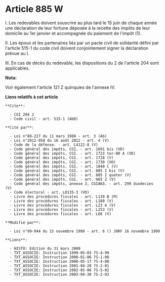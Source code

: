# Article 885 W

I. Les redevables doivent souscrire au plus tard le 15 juin de chaque année une déclaration de leur fortune déposée à la
recette des impôts de leur domicile au 1er janvier et accompagnée du paiement de l'impôt (1).

II. Les époux et les partenaires liés par un pacte civil de solidarité défini par l'article 515-1 du code civil doivent
conjointement signer la déclaration prévue au I.

III. En cas de décès du redevable, les dispositions du 2 de l'article 204 sont applicables.

**Nota:**

Voir également l'article 121 Z quinquies de l'annexe IV.

**Liens relatifs à cet article**

	**Cite**:

	  - CGI 204 2
	  - Code civil - art. 515-1 (AbD)

	**Cité par**:

	  - Loi n°88-227 du 11 mars 1988 - art. 3 (Ab)
	  - Loi n°2012-958 du 16 août 2012 - art. 4 (V)
	  - Code de la défense. - art. L4122-8 (V)
	  - Code général des impôts, CGI. - art. 1691 bis (VD)
	  - Code général des impôts, CGI. - art. 1723 ter-00 A (VD)
	  - Code général des impôts, CGI. - art. 1728 (V)
	  - Code général des impôts, CGI. - art. 1730 (VD)
	  - Code général des impôts, CGI. - art. 1840 C (V)
	  - Code général des impôts, CGI. - art. 885 I bis (V)
	  - Code général des impôts, CGI. - art. 885 I quater (V)
	  - Code général des impôts, CGI. - art. 885 Z (V)
	  - Code général des impôts, annexe 3, CGIAN3. - art. 299 duodecies (V)
	  - Code électoral - art. LO135-3 (VD)
	  - Livre des procédures fiscales - art. L139 B (M)
	  - Livre des procédures fiscales - art. L180 (V)
	  - Livre des procédures fiscales - art. L23 A (V)
	  - Livre des procédures fiscales - art. L253 (V)
	  - Livre des procédures fiscales - art. L66 (V)

	**Modifié par**:

	  - Loi n°99-944 du 15 novembre 1999 - art. 6 () JORF 16 novembre 1999

	**Liens**:

	  - HISTO: Edition du 31 mars 2000
	  - TXT_ASSOCIE: Instruction 1999-05-03 7S-4-99
	  - TXT_ASSOCIE: Instruction 2000-01-06 7S-1-00
	  - TXT_ASSOCIE: Instruction 2000-05-17 7S-4-00
	  - TXT_ASSOCIE: Instruction 2001-04-20 7S-2-01
	  - TXT_ASSOCIE: Instruction 2002-05-06 7S-5-02
	  - TXT_ASSOCIE: Instruction 2003-04-30 7S-2-03

